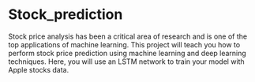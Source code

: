 # Stock_prediction

Stock price analysis has been a critical area of research and is one of the top applications of machine learning. This project will teach you how to perform stock price prediction using machine learning and deep learning techniques. Here, you will use an LSTM network to train your model with Apple stocks data.

